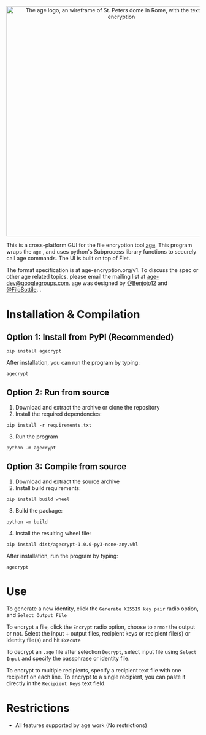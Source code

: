 <p align="center"><img alt="The age logo, an wireframe of St. Peters dome in Rome, with the text: age, file encryption" width="600" src="https://user-images.githubusercontent.com/1225294/132245842-fda4da6a-1cea-4738-a3da-2dc860861c98.png"></p>

This is a cross-platform GUI for the file encryption tool [age](https://age-encryption.org). This program wraps the `age` , and uses python's Subprocess library functions to securely call age commands. The UI is built on top of Flet.

The format specification is at age-encryption.org/v1. To discuss the spec or other age related topics, please email the mailing list at age-dev@googlegroups.com. age was designed by [@Benjojo12](https://twitter.com/Benjojo12) and [@FiloSottile](https://twitter.com/FiloSottile). .



# Installation & Compilation

## Option 1: Install from PyPI (Recommended)

```
pip install agecrypt
```

After installation, you can run the program by typing:
```
agecrypt
```

## Option 2: Run from source

1. Download and extract the archive or clone the repository
2. Install the required dependencies:

```
pip install -r requirements.txt
```

3. Run the program
```
python -m agecrypt
```

## Option 3: Compile from source

1. Download and extract the source archive
2. Install build requirements:

```
pip install build wheel
```

3. Build the package:

```
python -m build
```

4. Install the resulting wheel file:

```
pip install dist/agecrypt-1.0.0-py3-none-any.whl
```

After installation, run the program by typing:

```
agecrypt
```

# Use

To generate a new identity, click the `Generate X25519 key pair` radio option, and `Select Output File`

To encrypt a file, click the `Encrypt` radio option, choose to `armor` the output or not. Select the input + output files, recipient keys or recipient file(s) or identity file(s) and hit `Execute`

To decrypt an `.age` file after selection `Decrypt`, select input file using `Select Input` and specify the passphrase or identity file.

To encrypt to multiple recipients, specify a recipient text file with one recipient on each line. To encrypt to a single recipient, you can paste it directly in the `Recipient Keys` text field.

# Restrictions

- All features supported by age work (No restrictions)
